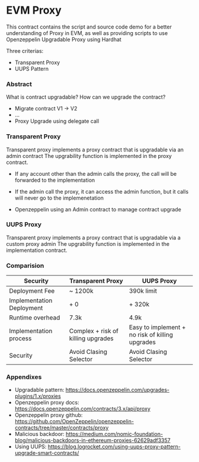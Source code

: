 # EVM Proxy 

This contract contains the script and source code demo for a better understanding of Proxy in EVM, as well as providing scripts to use Openzeppelin Upgradable Proxy using Hardhat 

Three criterias: 
- Transparent Proxy 
- UUPS Pattern

### Abstract 
What is contract upgradable? How can we upgrade the contract? 

- Migrate contract V1 -> V2 
- ... 
- Proxy Upgrade using delegate call


### Transparent Proxy 
Transparent proxy implements a proxy contract that is upgradable via an admin contract
The upgrability function is implemented in the proxy contract.

  - If any account other than the admin calls the proxy, the call will be forwarded to the implementation 

  - If the admin call the proxy, it can access the admin function, but it calls will never go to the implemenetation

- Openzeppelin using an Admin contract to manage contract upgrade

### UUPS Proxy 
Transparent proxy implements a proxy contract that is upgradable via a custom proxy admin
The upgrability function is implemented in the implementation contract.



### Comparision 


| Security                                            | Transparent Proxy                                      | UUPS Proxy                                                                                                                        |
| --------------------------------------------------- | ------------------------------------------------------ | ---------------------------------------------------------------------------------------------------------------------------------- |
| Deployment Fee                                      |  ~ 1200k                                               |  390k limit                                           |
| Implementation Deployment | + 0 |+ 320k |
| Runtime overhead | 7.3k | 4.9k |
| Implementation process | Complex + risk of killing upgrades | Easy to implement + no risk of killing upgrades |
| Security | Avoid Clasing Selector | Avoid Clasing Selector |



### Appendixes
 - Upgradable pattern: https://docs.openzeppelin.com/upgrades-plugins/1.x/proxies
 - Openzeppelin proxy docs: https://docs.openzeppelin.com/contracts/3.x/api/proxy
 - Openzeppelin proxy github: https://github.com/OpenZeppelin/openzeppelin-contracts/tree/master/contracts/proxy
 - Malicious backdoor: https://medium.com/nomic-foundation-blog/malicious-backdoors-in-ethereum-proxies-62629adf3357
 - Using UUPS: https://blog.logrocket.com/using-uups-proxy-pattern-upgrade-smart-contracts/

  

